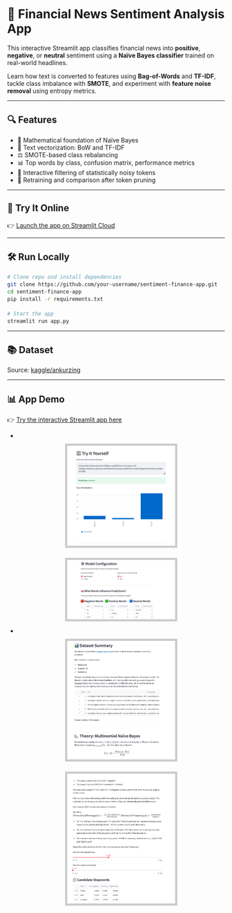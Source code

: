 # 📰 Financial News Sentiment Analysis App

This interactive Streamlit app classifies financial news into **positive**, **negative**, or **neutral** sentiment using a **Naïve Bayes classifier** trained on real-world headlines.

Learn how text is converted to features using **Bag-of-Words** and **TF-IDF**, tackle class imbalance with **SMOTE**, and experiment with **feature noise removal** using entropy metrics.

---

## 🔍 Features

- 📐 Mathematical foundation of Naïve Bayes
- 🔢 Text vectorization: BoW and TF-IDF
- ⚖️ SMOTE-based class rebalancing
- 📊 Top words by class, confusion matrix, performance metrics
- 🧹 Interactive filtering of statistically noisy tokens
- 🔁 Retraining and comparison after token pruning

---

## 🚀 Try It Online

👉 [Launch the app on Streamlit Cloud](https://financial-sentiment-app-6sm9n.streamlit.app/)

---

## 🛠️ Run Locally

```bash
# Clone repo and install dependencies
git clone https://github.com/your-username/sentiment-finance-app.git
cd sentiment-finance-app
pip install -r requirements.txt

# Start the app
streamlit run app.py
```
---

## 📚 Dataset

Source: [kaggle/ankurzing](https://www.kaggle.com/datasets/ankurzing/sentiment-analysis-for-financial-news)

---

## 📊 App Demo

👉 [Try the interactive Streamlit app here](https://financial-sentiment-app-6sm9n.streamlit.app/)

<div align="center">
    <ul>
    <li></li><img src="./screenshots/screenshot-1.png" width="250" style="border:5px solid #ccc; margin: 10px;" /></li>
    <img src="./screenshots/screenshot-3.png" width="250" style="border:5px solid #ccc; margin: 10px;" />
    <li></li><img src="./screenshots/screenshot-2.png" width="250" style="border:5px solid #ccc; margin: 10px;" /></li>
    <img src="./screenshots/screenshot-4.png" width="250" style="border:5px solid #ccc; margin: 10px;" />
    </ul>
</div>
